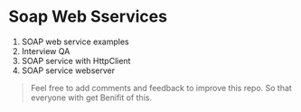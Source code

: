 # Soap Web Sservices
1. SOAP web service examples
2. Interview QA
3. SOAP service with HttpClient
4. SOAP service webserver

>Feel free to add comments and feedback to improve this repo. So that everyone with get Benifit of this.
